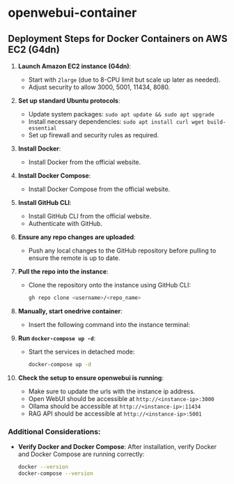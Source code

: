 # openwebui-container
## Deployment Steps for Docker Containers on AWS EC2 (G4dn)

1. **Launch Amazon EC2 instance (G4dn)**:
   - Start with `2large` (due to 8-CPU limit but scale up later as needed).
   - Adjust security to allow 3000, 5001, 11434, 8080.

2. **Set up standard Ubuntu protocols**:
   - Update system packages: `sudo apt update && sudo apt upgrade`
   - Install necessary dependencies: `sudo apt install curl wget build-essential`
   - Set up firewall and security rules as required.

3. **Install Docker**:
   - Install Docker from the official website.

4. **Install Docker Compose**:
   - Install Docker Compose from the official website.

5. **Install GitHub CLI**:
   - Install GitHub CLI from the official website.
   - Authenticate with GitHub.

6. **Ensure any repo changes are uploaded**:
   - Push any local changes to the GitHub repository before pulling to ensure the remote is up to date.

7. **Pull the repo into the instance**:
   - Clone the repository onto the instance using GitHub CLI:
     ```bash
     gh repo clone <username>/<repo_name>
     ```
8. **Manually, start onedrive container**:
   - Insert the following command into the instance terminal:

10. **Run `docker-compose up -d`**:
    - Start the services in detached mode:
      ```bash
      docker-compose up -d
      ```

11. **Check the setup to ensure openwebui is running**:
    - Make sure to update the urls with the instance ip address.
    - Open WebUI should be accessible at `http://<instance-ip>:3000`
    - Ollama should be accessible at `http://<instance-ip>:11434`
    - RAG API should be accessible at `http://<instance-ip>:5001`

### Additional Considerations:
- **Verify Docker and Docker Compose**: After installation, verify Docker and Docker Compose are running correctly:
  ```bash
  docker --version
  docker-compose --version
